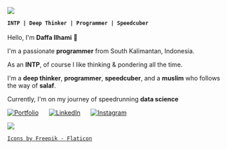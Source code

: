![](https://user-images.githubusercontent.com/73097560/115834477-dbab4500-a447-11eb-908a-139a6edaec5c.gif)

 **```INTP | Deep Thinker | Programmer | Speedcuber```**
<br><br>
Hello, I'm **Daffa Ilhami** 👋

I'm a passionate **programmer** from South Kalimantan, Indonesia.

As an **INTP**, of course I like thinking & pondering all the time.

I'm a **deep thinker**, **programmer**, **speedcuber**, and a **muslim** who follows the way of **salaf**.

Currently, I'm on my journey of speedrunning **data science**

[![Portfolio](https://github.com/user-attachments/assets/c4e67f6f-fd73-42fe-bdfc-2edf3bedc7af)](https://mdaffailhami.github.io) &nbsp;&nbsp;&nbsp;&nbsp;
[![LinkedIn](https://github.com/user-attachments/assets/7db4df3a-cf87-43a3-86dc-e28d721473d0)](https://linkedin.com/in/mdaffailhami) &nbsp;&nbsp;&nbsp;&nbsp;
[![Instagram](https://github.com/user-attachments/assets/dba875f6-a9e3-4ec1-8352-cd7fbf6a2dba)](https://instagram.com/m.daffailhami)

![](https://user-images.githubusercontent.com/73097560/115834477-dbab4500-a447-11eb-908a-139a6edaec5c.gif)

<a href="https://flaticon.com/authors/freepik" title="icons">```Icons by Freepik - Flaticon```</a>
